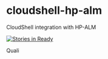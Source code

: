 # cloudshell-hp-alm
CloudShell integration with HP-ALM

[![Stories in Ready](https://badge.waffle.io/QualiSystems/cloudshell-hp-alm.svg?label=ready&title=Ready)](http://waffle.io/QualiSystems/cloudshell-hp-alm)

Quali
